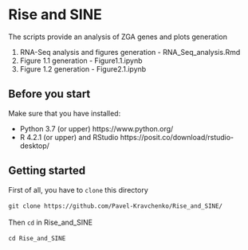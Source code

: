# Rise and SINE

The scripts provide an analysis of ZGA genes and plots generation

1. RNA-Seq analysis and figures generation - RNA_Seq_analysis.Rmd
2. Figure 1.1 generation - Figure1.1.ipynb
3. Figure 1.2 generation - Figure2.1.ipynb

## Before you start

Make sure that you have installed:
<ul>
<li>Python 3.7 (or upper) https://www.python.org/
<li>R 4.2.1 (or upper) and RStudio https://posit.co/download/rstudio-desktop/
</ul>

## Getting started

First of all, you have to ```clone``` this directory</br></br>
```git clone https://github.com/Pavel-Kravchenko/Rise_and_SINE/```</br></br>
Then ```cd``` in Rise_and_SINE </br></br>
```cd Rise_and_SINE```</br></br>
